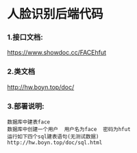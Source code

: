 # 人脸识别后端代码

### 1.接口文档:
https://www.showdoc.cc/FACEhfut

### 2.类文档
http://hw.boyn.top/doc/

### 3.部署说明:
    数据库中建表face
    数据库中创建一个用户  用户名为face  密码为hfut
    运行如下四个sql建表语句(无测试数据)
    http://hw.boyn.top/doc/sql.html
